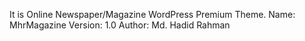 It is Online Newspaper/Magazine WordPress Premium Theme.
Name: MhrMagazine
Version: 1.0
Author: Md. Hadid Rahman